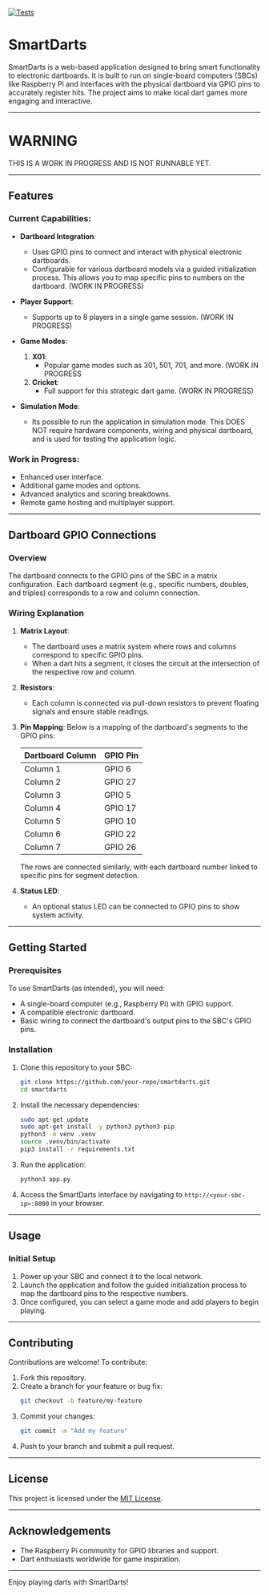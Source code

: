[![Tests](https://github.com/razorblade23/SmartDarts_v2_sbc/actions/workflows/python-app.yml/badge.svg?branch=master&event=push)](https://github.com/razorblade23/SmartDarts_v2_sbc/actions/workflows/python-app.yml)

# SmartDarts

SmartDarts is a web-based application designed to bring smart functionality to electronic dartboards. It is built to run on single-board computers (SBCs) like Raspberry Pi and interfaces with the physical dartboard via GPIO pins to accurately register hits. The project aims to make local dart games more engaging and interactive.

---

# WARNING
THIS IS A WORK IN PROGRESS AND IS NOT RUNNABLE YET.

---

## Features

### Current Capabilities:
- **Dartboard Integration**:
  - Uses GPIO pins to connect and interact with physical electronic dartboards.
  - Configurable for various dartboard models via a guided initialization process. This allows you to map specific pins to numbers on the dartboard. (WORK IN PROGRESS)

- **Player Support**:
  - Supports up to 8 players in a single game session. (WORK IN PROGRESS)

- **Game Modes**:
  1. **X01**: 
     - Popular game modes such as 301, 501, 701, and more. (WORK IN PROGRESS
  2. **Cricket**:
     - Full support for this strategic dart game. (WORK IN PROGRESS)

- **Simulation Mode**:
  - Its possible to run the application in simulation mode. This DOES NOT require hardware components, wiring and physical dartboard, and is used for testing the application logic.

### Work in Progress:
- Enhanced user interface.
- Additional game modes and options.
- Advanced analytics and scoring breakdowns.
- Remote game hosting and multiplayer support.

---

## Dartboard GPIO Connections

### Overview
The dartboard connects to the GPIO pins of the SBC in a matrix configuration. Each dartboard segment (e.g., specific numbers, doubles, and triples) corresponds to a row and column connection. 

### Wiring Explanation
1. **Matrix Layout**:
   - The dartboard uses a matrix system where rows and columns correspond to specific GPIO pins.
   - When a dart hits a segment, it closes the circuit at the intersection of the respective row and column.

2. **Resistors**:
   - Each column is connected via pull-down resistors to prevent floating signals and ensure stable readings.

3. **Pin Mapping**:
   Below is a mapping of the dartboard's segments to the GPIO pins:

   | Dartboard Column | GPIO Pin |
   |-------------------|----------|
   | Column 1          | GPIO 6   |
   | Column 2          | GPIO 27  |
   | Column 3          | GPIO 5   |
   | Column 4          | GPIO 17  |
   | Column 5          | GPIO 10  |
   | Column 6          | GPIO 22  |
   | Column 7          | GPIO 26  |

   The rows are connected similarly, with each dartboard number linked to specific pins for segment detection.

4. **Status LED**:
   - An optional status LED can be connected to GPIO pins to show system activity.

---

## Getting Started

### Prerequisites
To use SmartDarts (as intended), you will need:
- A single-board computer (e.g., Raspberry Pi) with GPIO support.
- A compatible electronic dartboard.
- Basic wiring to connect the dartboard's output pins to the SBC's GPIO pins.

### Installation
1. Clone this repository to your SBC:
   ```bash
   git clone https://github.com/your-repo/smartdarts.git
   cd smartdarts
   ```
2. Install the necessary dependencies:
   ```bash
   sudo apt-get update
   sudo apt-get install -y python3 python3-pip
   python3 -m venv .venv
   source .venv/bin/activate
   pip3 install -r requirements.txt
   ```
3. Run the application:
   ```bash
   python3 app.py
   ```
4. Access the SmartDarts interface by navigating to `http://<your-sbc-ip>:8000` in your browser.

---

## Usage

### Initial Setup
1. Power up your SBC and connect it to the local network.
2. Launch the application and follow the guided initialization process to map the dartboard pins to the respective numbers.
3. Once configured, you can select a game mode and add players to begin playing.

---

## Contributing
Contributions are welcome! To contribute:
1. Fork this repository.
2. Create a branch for your feature or bug fix:
   ```bash
   git checkout -b feature/my-feature
   ```
3. Commit your changes:
   ```bash
   git commit -m "Add my feature"
   ```
4. Push to your branch and submit a pull request.

---

## License
This project is licensed under the [MIT License](LICENSE).

---

## Acknowledgements
- The Raspberry Pi community for GPIO libraries and support.
- Dart enthusiasts worldwide for game inspiration.

---

Enjoy playing darts with SmartDarts!
